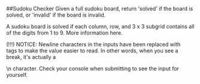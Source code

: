 ##Sudoku Checker
Given a full sudoku board, return 'solved' if the board is solved, or 'invalid' if the board is invalid.

A sudoku board is solved if each column, row, and 3 x 3 subgrid contains all of the digits from 1 to 9.
More information here.

(!!!) NOTICE: Newline characters in the inputs have been replaced with <br /> tags to make the value easier to read. In other words, when you see a break, it's actually a

\n
character. Check your console when submitting to see the input for yourself.
